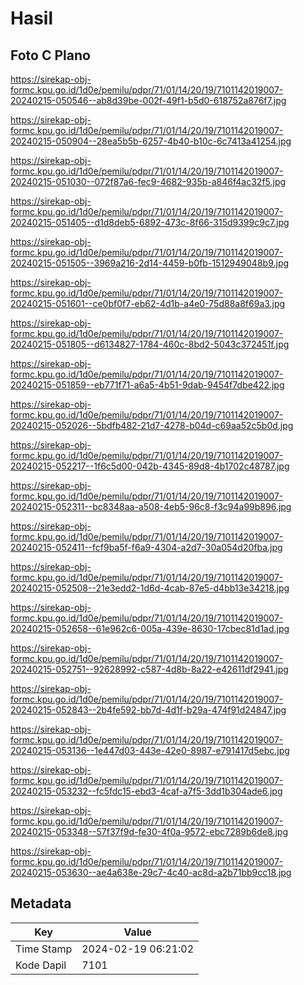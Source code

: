 # Hasil

## Foto C Plano

https://sirekap-obj-formc.kpu.go.id/1d0e/pemilu/pdpr/71/01/14/20/19/7101142019007-20240215-050546--ab8d39be-002f-49f1-b5d0-618752a876f7.jpg

https://sirekap-obj-formc.kpu.go.id/1d0e/pemilu/pdpr/71/01/14/20/19/7101142019007-20240215-050904--28ea5b5b-6257-4b40-b10c-6c7413a41254.jpg

https://sirekap-obj-formc.kpu.go.id/1d0e/pemilu/pdpr/71/01/14/20/19/7101142019007-20240215-051030--072f87a6-fec9-4682-935b-a846f4ac32f5.jpg

https://sirekap-obj-formc.kpu.go.id/1d0e/pemilu/pdpr/71/01/14/20/19/7101142019007-20240215-051405--d1d8deb5-6892-473c-8f66-315d9399c9c7.jpg

https://sirekap-obj-formc.kpu.go.id/1d0e/pemilu/pdpr/71/01/14/20/19/7101142019007-20240215-051505--3969a216-2d14-4459-b0fb-1512949048b9.jpg

https://sirekap-obj-formc.kpu.go.id/1d0e/pemilu/pdpr/71/01/14/20/19/7101142019007-20240215-051601--ce0bf0f7-eb62-4d1b-a4e0-75d88a8f69a3.jpg

https://sirekap-obj-formc.kpu.go.id/1d0e/pemilu/pdpr/71/01/14/20/19/7101142019007-20240215-051805--d6134827-1784-460c-8bd2-5043c372451f.jpg

https://sirekap-obj-formc.kpu.go.id/1d0e/pemilu/pdpr/71/01/14/20/19/7101142019007-20240215-051859--eb771f71-a6a5-4b51-9dab-9454f7dbe422.jpg

https://sirekap-obj-formc.kpu.go.id/1d0e/pemilu/pdpr/71/01/14/20/19/7101142019007-20240215-052026--5bdfb482-21d7-4278-b04d-c69aa52c5b0d.jpg

https://sirekap-obj-formc.kpu.go.id/1d0e/pemilu/pdpr/71/01/14/20/19/7101142019007-20240215-052217--1f6c5d00-042b-4345-89d8-4b1702c48787.jpg

https://sirekap-obj-formc.kpu.go.id/1d0e/pemilu/pdpr/71/01/14/20/19/7101142019007-20240215-052311--bc8348aa-a508-4eb5-96c8-f3c94a99b896.jpg

https://sirekap-obj-formc.kpu.go.id/1d0e/pemilu/pdpr/71/01/14/20/19/7101142019007-20240215-052411--fcf9ba5f-f6a9-4304-a2d7-30a054d20fba.jpg

https://sirekap-obj-formc.kpu.go.id/1d0e/pemilu/pdpr/71/01/14/20/19/7101142019007-20240215-052508--21e3edd2-1d6d-4cab-87e5-d4bb13e34218.jpg

https://sirekap-obj-formc.kpu.go.id/1d0e/pemilu/pdpr/71/01/14/20/19/7101142019007-20240215-052658--61e962c6-005a-439e-8630-17cbec81d1ad.jpg

https://sirekap-obj-formc.kpu.go.id/1d0e/pemilu/pdpr/71/01/14/20/19/7101142019007-20240215-052751--92628992-c587-4d8b-8a22-e42611df2941.jpg

https://sirekap-obj-formc.kpu.go.id/1d0e/pemilu/pdpr/71/01/14/20/19/7101142019007-20240215-052843--2b4fe592-bb7d-4d1f-b29a-474f91d24847.jpg

https://sirekap-obj-formc.kpu.go.id/1d0e/pemilu/pdpr/71/01/14/20/19/7101142019007-20240215-053136--1e447d03-443e-42e0-8987-e791417d5ebc.jpg

https://sirekap-obj-formc.kpu.go.id/1d0e/pemilu/pdpr/71/01/14/20/19/7101142019007-20240215-053232--fc5fdc15-ebd3-4caf-a7f5-3dd1b304ade6.jpg

https://sirekap-obj-formc.kpu.go.id/1d0e/pemilu/pdpr/71/01/14/20/19/7101142019007-20240215-053348--57f37f9d-fe30-4f0a-9572-ebc7289b6de8.jpg

https://sirekap-obj-formc.kpu.go.id/1d0e/pemilu/pdpr/71/01/14/20/19/7101142019007-20240215-053630--ae4a638e-29c7-4c40-ac8d-a2b71bb9cc18.jpg


## Metadata

| Key        | Value               |
| ---------- | ------------------- |
| Time Stamp | 2024-02-19 06:21:02 |
| Kode Dapil | 7101                |



